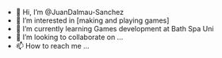 - 👋 Hi, I’m @JuanDalmau-Sanchez
- 👀 I’m interested in [making and playing games]
- 🌱 I’m currently learning Games development at Bath Spa Uni
- 💞️ I’m looking to collaborate on ...
- 📫 How to reach me ...

<!---
JuanDalmau-Sanchez/JuanDalmau-Sanchez is a ✨ special ✨ repository because its `README.md` (this file) appears on your GitHub profile.
You can click the Preview link to take a look at your changes.
--->
